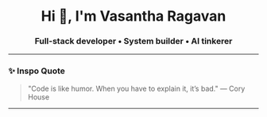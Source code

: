 <h1 align="center">Hi 👋, I'm Vasantha Ragavan</h1>
<h3 align="center">Full-stack developer • System builder • AI tinkerer</h3>


---

### ✨ Inspo Quote

> "Code is like humor. When you have to explain it, it’s bad." — Cory House

---

